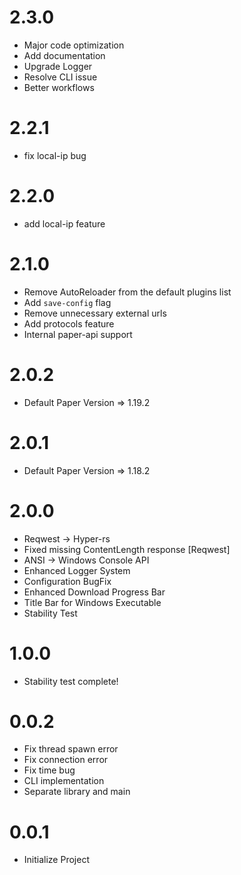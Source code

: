 # 2.3.0
- Major code optimization
- Add documentation
- Upgrade Logger
- Resolve CLI issue
- Better workflows

# 2.2.1
- fix local-ip bug

# 2.2.0
- add local-ip feature

# 2.1.0
- Remove AutoReloader from the default plugins list
- Add `save-config` flag
- Remove unnecessary external urls
- Add protocols feature
- Internal paper-api support

# 2.0.2
- Default Paper Version => 1.19.2

# 2.0.1
- Default Paper Version => 1.18.2

# 2.0.0
- Reqwest -> Hyper-rs
- Fixed missing ContentLength response [Reqwest]
- ANSI -> Windows Console API
- Enhanced Logger System
- Configuration BugFix
- Enhanced Download Progress Bar
- Title Bar for Windows Executable
- Stability Test

# 1.0.0
- Stability test complete!

# 0.0.2
- Fix thread spawn error
- Fix connection error
- Fix time bug
- CLI implementation
- Separate library and main

# 0.0.1
- Initialize Project